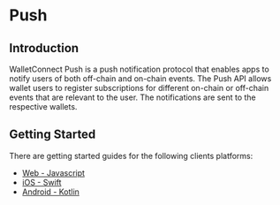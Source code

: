 # Push

## Introduction

WalletConnect Push is a push notification protocol that enables apps to notify users of both off-chain and on-chain events. The Push API allows wallet users to register subscriptions for different on-chain or off-chain events that are relevant to the user. The notifications are sent to the respective wallets.

## Getting Started

There are getting started guides for the following clients platforms:

- [Web - Javascript](../javascript/push/installation.md)
- [iOS - Swift](../swift/push/wallet-usage/getting-started.md)
- [Android - Kotlin](../kotlin/push/wallet-usage/getting-started.md)
